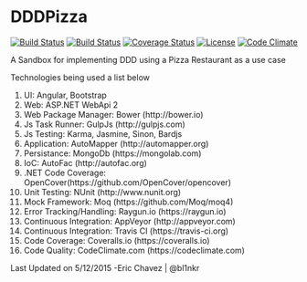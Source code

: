 # DDDPizza

[![Build Status](https://ci.appveyor.com/api/projects/status/github/bl1nkr/DDDPizza?branch=master&svg=true)](https://ci.appveyor.com/project/bl1nkr/dddpizza)
[![Build Status](https://travis-ci.org/bl1nkr/DDDPizza.svg?branch=master)](https://travis-ci.org/bl1nkr/DDDPizza)
[![Coverage Status](https://coveralls.io/repos/bl1nkr/DDDPizza/badge.svg?branch=master)](https://coveralls.io/r/bl1nkr/DDDPizza?branch=master)
[![License](http://img.shields.io/:license-mit-blue.svg)](http://doge.mit-license.org)
[![Code Climate](https://codeclimate.com/github/bl1nkr/DDDPizza/badges/gpa.svg)](https://codeclimate.com/github/bl1nkr/DDDPizza)

A Sandbox for implementing DDD using a Pizza Restaurant as a use case

Technologies being used a list below
<ol>
<li>UI: Angular, Bootstrap</li>
<li>Web: ASP.NET WebApi 2</li>
<li>Web Package Manager: Bower (http://bower.io)</li>
<li>Js Task Runner: GulpJs (http://gulpjs.com)</li>
<li>Js Testing: Karma, Jasmine, Sinon, Bardjs </li>
<li>Application: AutoMapper (http://automapper.org)</li>
<li>Persistance: MongoDb (https://mongolab.com)</li>
<li>IoC: AutoFac (http://autofac.org)</li>
<li>.NET Code Coverage: OpenCover(https://github.com/OpenCover/opencover)</li>
<li>Unit Testing: NUnit (http://www.nunit.org)</li>
<li>Mock Framework: Moq (https://github.com/Moq/moq4)</li> 
<li>Error Tracking/Handling: Raygun.io (https://raygun.io)</li> 
<li>Continuous Integration: AppVeyor (http://appveyor.com)</li>
<li>Continuous Integration: Travis CI (https://travis-ci.org)</li>
<li>Code Coverage: Coveralls.io (https://coveralls.io)</li>
<li>Code Quality: CodeClimate.com (https://codeclimate.com)</li>
</ol>


Last Updated on 5/12/2015
-Eric Chavez | @bl1nkr

